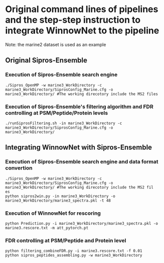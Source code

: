 # Original command lines of pipelines and the step-step instruction to integrate WinnowNet to the pipeline
Note: the marine2 dataset is used as an example
## Original Sipros-Ensemble 
### Execution of Sipros-Ensemble search engine
```
./Sipros_OpenMP -w marine3_WorkDirectory -c marine3_WorkDirectory/SiprosConfig_Marine.cfg -o marine3_WorkDirectory/ #The working direcotory include the MS2 files
```
### Execution of Sipros-Ensemble's filtering algorithm and FDR controlling at PSM/Peptide/Protein levels
```
./runSiprosFiltering.sh -in marine3_WorkDirectory -c marine3_WorkDirectory/SiprosConfig_Marine.cfg -o marine3_WorkDirectory/ 
```

## Integrating WinnowNet with Sipros-Ensemble
### Execution of Sipros-Ensemble search engine and data format convertion
``` 
./Sipros_OpenMP -w marine3_WorkDirectory -c marine3_WorkDirectory/SiprosConfig_Marine.cfg -o marine3_WorkDirectory/ #The working direcotory include the MS2 fil
es
python sipros2win.py -in marine3_WorkDirectory -o marine3_WorkDirectory/marine3_spectra.pkl -t 48
```
### Execution of WinnowNet for rescoring
```
python Prediction.py -i marine3_WorkDirectory/marine3_spectra.pkl -o marine3.rescore.txt -m att_pytorch.pt
```
### FDR controlling at PSM/Peptide and Protein level
```
python filtering_combineFDR.py -i marine3.rescore.txt -f 0.01
python sipros_peptides_assembling.py -w marine3_WorkDirectory
```

